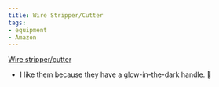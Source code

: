 ```yaml
---
title: Wire Stripper/Cutter
tags:
- equipment
- Amazon
---
```

[Wire stripper/cutter](https://www.amazon.com/dp/B09FVTWPQV/ref=nosim?tag=ffwf0f-20)
- I like them because they have a glow-in-the-dark handle. 👻
